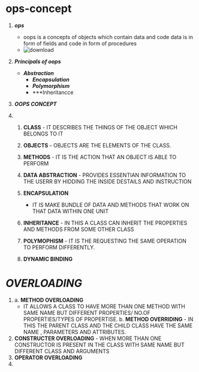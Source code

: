 # ops-concept # 
1. ***ops***
     - oops is a concepts of objects which contain data and code data is in form of fields and code in form of procedures
     - ![download](https://github.com/ManavCodingspace/oops-concept/assets/145857624/8614de01-fac5-492d-8a66-94e63dd4b7ad)
2. ***Principals of oops***
    - ***Abstraction***
      - ***Encapsulation***
      - ***Polymorphism***
      - ***Inheritancce

 3. ***OOPS CONCEPT***
 4.    1. **CLASS**
               -  IT DESCRIBES THE THINGS OF THE OBJECT WHICH BELONGS TO IT
       2. **OBJECTS**
               - OBJECTS ARE THE ELEMENTS OF THE CLASS.
       3. **METHODS**
                - IT IS THE ACTION THAT AN OBJECT IS ABLE TO PERFORM

       4. **DATA ABSTRACTION**
                 - PROVIDES ESSENTIAN INFORMATION TO THE USERR BY HIDDING THE INSIDE DESTAILS AND INSTRUCTION

       5. **ENCAPSULATION**
             - IT IS MAKE BUNDLE OF DATA AND METHODS THAT WORK ON THAT DATA WITHIN ONE UNIT

       6. **INHERITANCE**
                 - IN THIS A CLASS CAN INHERIT THE PROPERTIES AND METHODS FROM SOME OTHER CLASS
       7. **POLYMOPHISM**
                  - IT IS THE REQUESTING THE SAME OPERATION TO PERFORM DIFFERENTLY.
       8. **DYNAMIC BINDING**
 # ***OVERLOADING***
1.  a. **METHOD OVERLOADING**
       - IT ALLOWS A CLASS TO HAVE MORE THAN ONE METHOD WITH SAME NAME BUT DIFFERENT PROPERTIES/ NO.OF PROPERTIES/TYPES OF PROPERTISE.
    b. **METHOD OVERRIDING**
        - IN THIS THE PARENT CLASS AND THE CHILD CLASS HAVE THE SAME NAME , PARAMETERS AND ATTRIBUTES.
3. **CONSTRUCTER OVERLOADING**
       - WHEN MORE THAN ONE CONSTRUCTOR IS PRESENT IN THE CLASS WITH SAME NAME BUT DIFFERENT CLASS AND ARGUMENTS
4. **OPERATOR OVERLOADING**
5. 

                 

            
                     
                             

